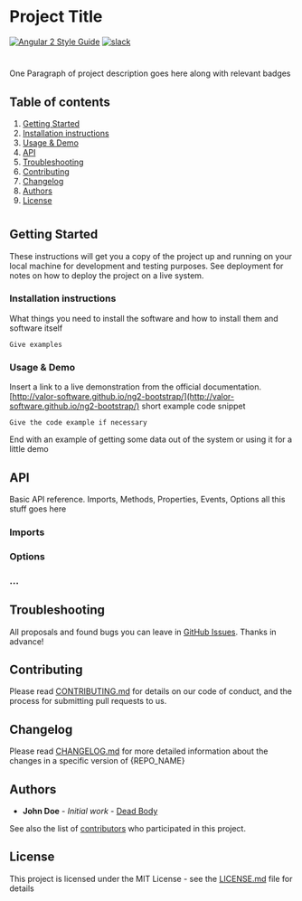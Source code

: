 # Project Title
[![Angular 2 Style Guide](https://mgechev.github.io/angular2-style-guide/images/badge.svg)](https://angular.io/styleguide)
[![slack](https://img.shields.io/badge/join-slack-brightgreen.svg)](https://www.hamsterpad.com/chat/ng2)
#
One Paragraph of project description goes here along with relevant badges

## Table of contents 
1. [Getting Started](#gs)
2. [Installation instructions](#instructions)
3. [Usage & Demo](#usage)
4. [API](#api)
5. [Troubleshooting](#trobule)
6. [Contributing](#contribution)
7. [Changelog](#changelog)
8. [Authors](#authors)
9. [License](#license)

# 

## Getting Started <a name="gs"></a>

These instructions will get you a copy of the project up and running on your local machine for development and testing purposes. See deployment for notes on how to deploy the project on a live system.

### Installation instructions <a name="instructions"></a>

What things you need to install the software and how to install them and software itself

```
Give examples
```

### Usage & Demo <a name="usage"></a>
Insert a link to a live demonstration from the official documentation.
[http://valor-software.github.io/ng2-bootstrap/](http://valor-software.github.io/ng2-bootstrap/)
short example code snippet
```
Give the code example if necessary
```
End with an example of getting some data out of the system or using it for a little demo

## API <a name="API"></a>
Basic API reference. Imports, Methods, Properties, Events, Options all this stuff goes here
### Imports
### Options
### ...

## Troubleshooting <a name="trouble"></a>
All proposals and found bugs you can leave in [GitHub Issues](https://github.com/valor-software/{REPO_NAME}/issues). Thanks in advance!

## Contributing <a name="contribution"></a>

Please read [CONTRIBUTING.md](CONTRIBUTING.md) for details on our code of conduct, and the process for submitting pull requests to us.

## Changelog  <a name="changelog"></a>
Please read [CHANGELOG.md](CHANGELOG.md) for more detailed information about the changes in a specific version of {REPO_NAME}

## Authors <a name="authors"></a>

* **John Doe** - *Initial work* - [Dead Body](https://github.com/{INIT__REPO_NAME})

See also the list of [contributors](https://github.com/your/project/contributors) who participated in this project.

## License <a name="license"></a>

This project is licensed under the MIT License - see the [LICENSE.md](LICENSE.md) file for details


